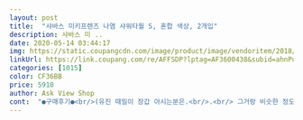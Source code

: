 ```yaml
---
layout: post 
title:  "샤바스 미키프렌즈 나염 샤워타월 S, 혼합 색상, 2개입" 
description: 샤바스 미 ..
date: 2020-05-14 03:44:17 
img: https://static.coupangcdn.com/image/product/image/vendoritem/2018/12/03/3172595160/56076f11-856f-487e-95be-39ae3ff76df8.jpg 
linkUrl: https://link.coupang.com/re/AFFSDP?lptag=AF3600438&subid=ahnPublicAsk&pageKey=136332425&itemId=399690239&vendorItemId=3973558811&traceid=V0-113-060a40df58f662d5 
categories: [1015] 
color: CF36BB 
price: 5910 
author: Ask View Shop 
cont:  "●구매후기●<br/>(유진 때밀이 장갑 아시는분은.<br/>.<br/> 그거랑 비슷한 정도예요^^)<br/>5번정도 사용했는데<br/>6세.<br/>9세 때밀이 안쓰는 아이들은<br/>그리고 사용해서 조금 줄어들었는데도 수건만해요!!큼직합니다 ㅎㅎ<br/>넘 까슬거리는데.<br/>.<br/><br/>다들 재구매 왜 하시는지 알 것 같아요^^<br/>등.<br/>배 닦아줄때 따갑다고 했습니다ㅎ<br/>등밀이 할때 엄청 시원합니다 ㅎ<br/>등밀이용으로도 좋고, 아프지않게 개운한 샤워도 가능하고 ㅎ<br/>막.<br/>.<br/> 면 샤워타올.<br/>.<br/> 그 정도는 아니예요 ㅎ<br/>몇번 더 사용하면 길이 들어 점점 좋아질것같아 만족합니다!!!<br/>물론 일반 이태리타올보다는 부드러운 느낌이지만<br/>손.<br/> 다리는 괜찮은데<br/>싸이즈도 큰것같아좋아요.<br/><br/>오! 타상품평에 엄청 부드럽다고 해서 살짝 걱정했는데 ㅎ<br/>이뿌고<br/>이틀째.<br/>.<br/> 진짜 피부 까졌어요.<br/><br/>저는 그래서 더 좋았어요^^<br/>저렴한가격에 구매해서 기분좋네요.<br/><br/>제법 닦이는 느낌도 듭니다!!<br/>피부까질거같아요<br/>" 
---
```


